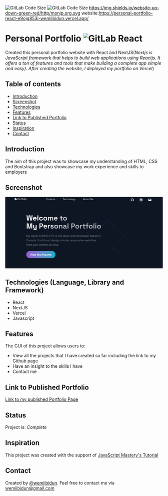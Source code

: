 ![GitLab Code Size](https://img.shields.io/github/languages/code-size/wemiibidun/personal_portfolio_react)
![GitLab Code Size](https://flat.badgen.net/github/status/micromatch/micromatch)
https://img.shields.io/website-up-down-green-red/http/monip.org.svg website:https://personal-portfolio-react-e9ojg853j-wemiibidun.vercel.app/



# Personal Portfolio ![GitLab React](https://img.shields.io/badge/React-20232A?style=for-the-badge&logo=react&logoColor=61DAFB)
Created this personal portfolio website with React and  NextJS(_Nextjs is JavaScript framework that helps to build web applications using Reactjs. It offers a ton of features and tools that make building a complete app simple and easy). After creating the website, I deployed my portfolio on Vercel_)

## Table of contents
* [Introduction](#introduction)
* [Screenshot](#screenshot)
* [Technologies](#technologies-language-library-and-framework)
* [Features](#features)
* [Link to Published Portfolio](#link-to-published-portfolio)
* [Status](#status)
* [Inspiration](#inspiration)
* [Contact](#contact)


## Introduction
The aim of this project was to showcase my understanding of HTML, CSS and Bootstrap and also showcase my work experience and skills to employers

## Screenshot
![Sample image](https://github.com/wemiibidun/personal_portfolio_react/blob/main/portfolio_screenshot.png)

## Technologies (Language, Library and Framework)
* React
* NextJS
* Vercel
* Javascript

## Features
The GUI of this project allows users to:
* View all the projects that I have created so far including the link to my Github page
* Have an insight to the skills I have
* Contact me

## Link to Published Portfolio

[Link to my published Portfolio Page](https://personal-portfolio-react-e9ojg853j-wemiibidun.vercel.app/)

## Status
Project is: _Complete_

## Inspiration
This project was created with the support of [JavaScript Mastery's Tutorial](https://www.youtube.com/watch?v=OPaLnMw2i_0&ab_channel=JavaScriptMastery)

## Contact
Created by [@wemiibidun](https://twitter.com/wemiibidun/). Feel free to contact me via wemiibidun@gmail.com

